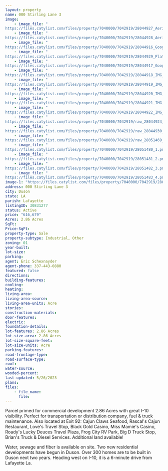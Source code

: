 ```yaml
---
layout: property
name: 000 Stirling Lane 3
image:
    - image_file: "https://files.catylist.com/files/property/7040000/7042919/28044927_Aerial_2___000_Stirling_Ln_3_Stann___Eric.png"
    - image_file: "https://files.catylist.com/files/property/7040000/7042919/28044928_Aerial_3___000_Stirling_Ln_3_Stann__Eric.png"
    - image_file: "https://files.catylist.com/files/property/7040000/7042919/28044916_Google_Earth___000_Stirling_Ln___Eric.jpg"
    - image_file: "https://files.catylist.com/files/property/7040000/7042919/28044929_Plat___000_Stirling_Ln_3_Stann___Eric.pdf_.png"
    - image_file: "https://files.catylist.com/files/property/7040000/7042919/28044917_Google_Map___000_Stirling_Ln___Eric.png"
    - image_file: "https://files.catylist.com/files/property/7040000/7042919/28044918_IMG_7051.jpg"
    - image_file: "https://files.catylist.com/files/property/7040000/7042919/28044919_IMG_7064.jpg"
    - image_file: "https://files.catylist.com/files/property/7040000/7042919/28044920_IMG_7053.jpg"
    - image_file: "https://files.catylist.com/files/property/7040000/7042919/28044921_IMG_7062.jpg"
    - image_file: "https://files.catylist.com/files/property/7040000/7042919/28044922_IMG_7060.jpg"
    - image_file: "https://files.catylist.com/files/property/7040000/7042919/raw_28044924_Flood___000_Stirling_Ln_1_Stennie__Eric.pdf"
    - image_file: "https://files.catylist.com/files/property/7040000/7042919/raw_28044930_Plat_Outlined___000_Stirling_Ln_3_Stann___Eric.pdf"
    - image_file: "https://files.catylist.com/files/property/7040000/7042919/raw_28051469_Flyer___000_Stirling_Ln_1___EricFinal.pdf"
    - image_file: "https://files.catylist.com/files/property/7040000/7042919/28051480_1.png"
    - image_file: "https://files.catylist.com/files/property/7040000/7042919/28051481_2.png"
    - image_file: "https://files.catylist.com/files/property/7040000/7042919/28051482_3.png"
    - image_file: "https://files.catylist.com/files/property/7040000/7042919/28051483_4.png"
image-1: "https://files.catylist.com/files/property/7040000/7042919/28044926_Aerial_1___000_Stirling_Ln_3_Stann____Eric.png"
address: 000 Stirling Lane 3
city: Duson
state: LA
parish: Lafayette
listingID: 30831277
status: Active
price: "616,679"
Acres: 2.86 Acres
SqFt:
Price-SqFt:
property-type: Sale
property-subtype: Industrial, Other
zoning: 01
year-built:
lot-size:
parking:
agent: Eric Schexnayder
agent-phone: 337-443-0880
featured: false
directions:
building-features:
cooling:
heating:
living-area:
living-area-source:
living-area-units: Acre
stories:
construction-materials:
door-features:
electric:
foundation-details:
lot-features: 2.86 Acres
lot-size-area: 2.86 Acres
lot-size-square-feet:
lot-size-units: Acre
parking-features:
road-frontage-type:
road-surface-type:
roof:
water-source:
wooded-percent:
last-updated: 5/26/2023
plans:
files:
    - file_name:
      file:
---
```

Parcel primed for commercial development 2.86 Acres with great I-10 visibility. Perfect for transportation or distribution company, fuel &amp; truck maintenance. Also located at Exit 92: Cajun Claws Seafood, Rascal's Cajun Restaurant, Love's Travel Stop, Black Gold Casino, Miss Mamie's Casino, Roady's Lucky Deuces Travel Plaza, Frog City RV Park, Big D Truck Stop, Brian's Truck &amp; Diesel Services. Additional land available!Water, sewage and fiber is available on site.Two new residential developments have begun in Duson.Over 300 homes are to be built in Duson next two years.Heading west on I-10, it is a 6-minute drive from Lafayette La.

